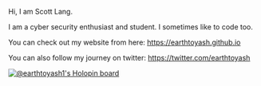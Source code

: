 Hi, I am Scott Lang.  

I am a cyber security enthusiast and student. 
I sometimes like to code too. 

You can check out my website from here: https://earthtoyash.github.io

You can also follow my journey on twitter: https://twitter.com/earthtoyash

[![@earthtoyash1's Holopin board](https://holopin.io/api/user/board?user=earthtoyash1)](https://holopin.io/@earthtoyash1)
